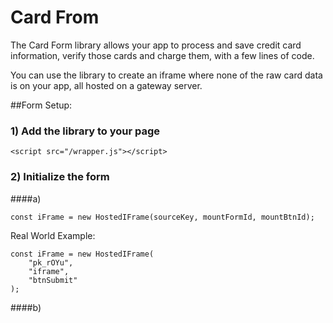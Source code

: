 # Card From
The Card Form library allows your app to process and save credit card information, verify those cards and charge them, with a few lines of code.

You can use the library to create an iframe where none of the raw card data is on your app, all hosted on a gateway server.

##Form Setup:

### 1) Add the library to your page
```
<script src="/wrapper.js"></script>
```

### 2) Initialize the form

####a)

```
const iFrame = new HostedIFrame(sourceKey, mountFormId, mountBtnId);
```

Real World Example:
```
const iFrame = new HostedIFrame(
	"pk_rOYu",
	"iframe",
	"btnSubmit"
);
```
####b)

